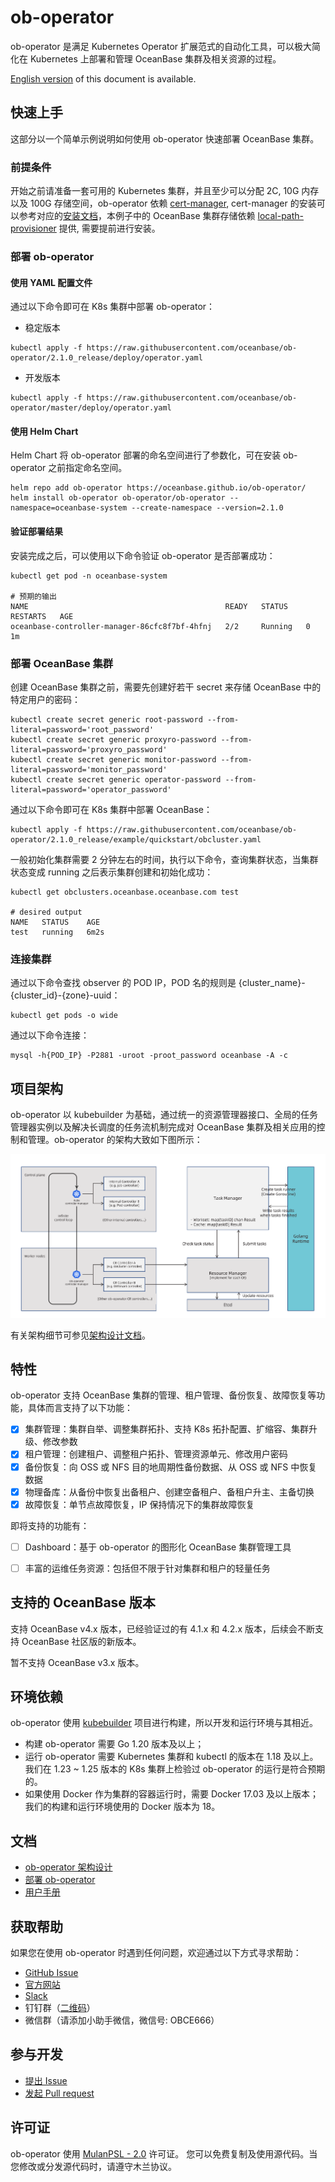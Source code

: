 # ob-operator

ob-operator 是满足 Kubernetes Operator 扩展范式的自动化工具，可以极大简化在 Kubernetes 上部署和管理 OceanBase 集群及相关资源的过程。

[English version](./README.md) of this document is available.

## 快速上手

这部分以一个简单示例说明如何使用 ob-operator 快速部署 OceanBase 集群。

### 前提条件

开始之前请准备一套可用的 Kubernetes 集群，并且至少可以分配 2C, 10G 内存以及 100G 存储空间，ob-operator 依赖 [cert-manager](https://cert-manager.io/docs/), cert-manager 的安装可以参考对应的[安装文档](https://cert-manager.io/docs/installation/)，本例子中的 OceanBase 集群存储依赖 [local-path-provisioner](https://github.com/rancher/local-path-provisioner) 提供, 需要提前进行安装。

### 部署 ob-operator

#### 使用 YAML 配置文件

通过以下命令即可在 K8s 集群中部署 ob-operator：

* 稳定版本
```shell
kubectl apply -f https://raw.githubusercontent.com/oceanbase/ob-operator/2.1.0_release/deploy/operator.yaml
```

* 开发版本
```shell
kubectl apply -f https://raw.githubusercontent.com/oceanbase/ob-operator/master/deploy/operator.yaml
```

#### 使用 Helm Chart

Helm Chart 将 ob-operator 部署的命名空间进行了参数化，可在安装 ob-operator 之前指定命名空间。

```shell
helm repo add ob-operator https://oceanbase.github.io/ob-operator/
helm install ob-operator ob-operator/ob-operator --namespace=oceanbase-system --create-namespace --version=2.1.0
```

#### 验证部署结果

安装完成之后，可以使用以下命令验证 ob-operator 是否部署成功：

```shell
kubectl get pod -n oceanbase-system

# 预期的输出
NAME                                            READY   STATUS    RESTARTS   AGE
oceanbase-controller-manager-86cfc8f7bf-4hfnj   2/2     Running   0          1m
```

### 部署 OceanBase 集群

创建 OceanBase 集群之前，需要先创建好若干 secret 来存储 OceanBase 中的特定用户的密码：

```shell
kubectl create secret generic root-password --from-literal=password='root_password'
kubectl create secret generic proxyro-password --from-literal=password='proxyro_password'
kubectl create secret generic monitor-password --from-literal=password='monitor_password'
kubectl create secret generic operator-password --from-literal=password='operator_password'
```

通过以下命令即可在 K8s 集群中部署 OceanBase：

```shell
kubectl apply -f https://raw.githubusercontent.com/oceanbase/ob-operator/2.1.0_release/example/quickstart/obcluster.yaml
```

一般初始化集群需要 2 分钟左右的时间，执行以下命令，查询集群状态，当集群状态变成 running 之后表示集群创建和初始化成功：

```shell
kubectl get obclusters.oceanbase.oceanbase.com test

# desired output 
NAME   STATUS    AGE
test   running   6m2s
```

### 连接集群

通过以下命令查找 observer 的 POD IP，POD 名的规则是 {cluster_name}-{cluster_id}-{zone}-uuid：

```shell
kubectl get pods -o wide
```

通过以下命令连接：

```shell
mysql -h{POD_IP} -P2881 -uroot -proot_password oceanbase -A -c
```

## 项目架构

ob-operator 以 kubebuilder 为基础，通过统一的资源管理器接口、全局的任务管理器实例以及解决长调度的任务流机制完成对 OceanBase 集群及相关应用的控制和管理。ob-operator 的架构大致如下图所示：

![ob-operator 架构设计](./docs/img/ob-operator-arch.png)

有关架构细节可参见[架构设计文档](./docs/zh_CN/arch.md)。

## 特性

ob-operator 支持 OceanBase 集群的管理、租户管理、备份恢复、故障恢复等功能，具体而言支持了以下功能：

- [x] 集群管理：集群自举、调整集群拓扑、支持 K8s 拓扑配置、扩缩容、集群升级、修改参数
- [x] 租户管理：创建租户、调整租户拓扑、管理资源单元、修改用户密码
- [x] 备份恢复：向 OSS 或 NFS 目的地周期性备份数据、从 OSS 或 NFS 中恢复数据
- [x] 物理备库：从备份中恢复出备租户、创建空备租户、备租户升主、主备切换
- [x] 故障恢复：单节点故障恢复，IP 保持情况下的集群故障恢复

即将支持的功能有：

- [ ] Dashboard：基于 ob-operator 的图形化 OceanBase 集群管理工具
- [ ] 丰富的运维任务资源：包括但不限于针对集群和租户的轻量任务


## 支持的 OceanBase 版本

支持 OceanBase v4.x 版本，已经验证过的有 4.1.x 和 4.2.x 版本，后续会不断支持 OceanBase 社区版的新版本。

暂不支持 OceanBase v3.x 版本。

## 环境依赖

ob-operator 使用 [kubebuilder](https://book.kubebuilder.io/introduction) 项目进行构建，所以开发和运行环境与其相近。

* 构建 ob-operator 需要 Go 1.20 版本及以上；
* 运行 ob-operator 需要 Kubernetes 集群和 kubectl 的版本在 1.18 及以上。我们在 1.23 ~ 1.25 版本的 K8s 集群上检验过 ob-operator 的运行是符合预期的。
* 如果使用 Docker 作为集群的容器运行时，需要 Docker 17.03 及以上版本；我们的构建和运行环境使用的 Docker 版本为 18。

## 文档

- [ob-operator 架构设计](docs/zh_CN/arch.md)
- [部署 ob-operator](docs/zh_CN/deploy.md)
- [用户手册](https://www.oceanbase.com/docs/community-ob-operator-doc-1000000000408367)

## 获取帮助

如果您在使用 ob-operator 时遇到任何问题，欢迎通过以下方式寻求帮助：

- [GitHub Issue](https://github.com/oceanbase/ob-operator/issues)
- [官方网站](https://open.oceanbase.com/)
- [Slack](https://oceanbase.slack.com/archives/C053PT371S7)
- 钉钉群（[二维码](./docs/img/dingtalk-operator-users.png)）
- 微信群（请添加小助手微信，微信号: OBCE666）

## 参与开发

- [提出 Issue](https://github.com/oceanbase/ob-operator/issues)
- [发起 Pull request](https://github.com/oceanbase/ob-operator/pulls)

## 许可证

ob-operator 使用 [MulanPSL - 2.0](http://license.coscl.org.cn/MulanPSL2) 许可证。
您可以免费复制及使用源代码。当您修改或分发源代码时，请遵守木兰协议。
